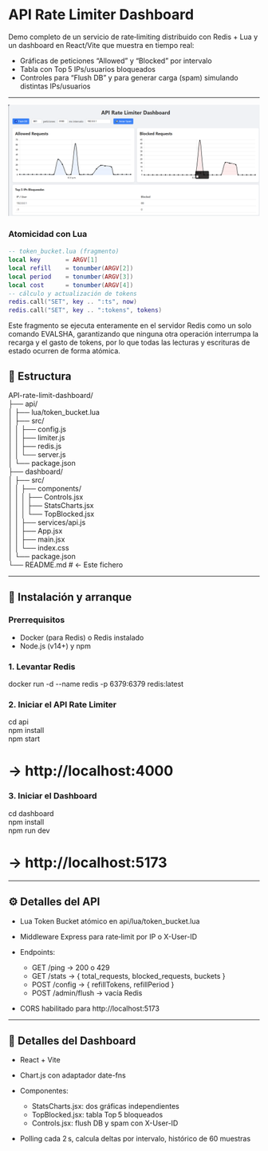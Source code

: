 # API Rate Limiter Dashboard

Demo completo de un servicio de rate‑limiting distribuido con Redis + Lua y un dashboard en React/Vite que muestra en tiempo real:

- Gráficas de peticiones “Allowed” y “Blocked” por intervalo  
- Tabla con Top 5 IPs/usuarios bloqueados  
- Controles para “Flush DB” y para generar carga (spam) simulando distintas IPs/usuarios  

---

![ejemplo](rate-limit-example.PNG)

### Atomicidad con Lua

```lua
-- token_bucket.lua (fragmento)
local key       = ARGV[1]
local refill    = tonumber(ARGV[2])
local period    = tonumber(ARGV[3])
local cost      = tonumber(ARGV[4])
-- cálculo y actualización de tokens
redis.call("SET", key .. ":ts", now)
redis.call("SET", key .. ":tokens", tokens)
```
Este fragmento se ejecuta enteramente en el servidor Redis como un solo comando EVALSHA, garantizando que ninguna otra operación interrumpa la recarga y el gasto de tokens, por lo que todas las lecturas y escrituras de estado ocurren de forma atómica.

## 📁 Estructura

API-rate-limit-dashboard/  
├── api/                     
│   ├── lua/token_bucket.lua  
│   ├── src/  
│   │   ├── config.js       
│   │   ├── limiter.js      
│   │   ├── redis.js        
│   │   └── server.js       
│   └── package.json        
├── dashboard/               
│   ├── src/  
│   │   ├── components/  
│   │   │   ├── Controls.jsx  
│   │   │   ├── StatsCharts.jsx  
│   │   │   └── TopBlocked.jsx  
│   │   ├── services/api.js  
│   │   ├── App.jsx          
│   │   ├── main.jsx         
│   │   └── index.css        
│   └── package.json        
└── README.md                # <- Este fichero

---

## 🚀 Instalación y arranque

### Prerrequisitos

- Docker (para Redis) o Redis instalado  
- Node.js (v14+) y npm

### 1. Levantar Redis

docker run -d --name redis -p 6379:6379 redis:latest

### 2. Iniciar el API Rate Limiter

cd api  
npm install  
npm start  
# -> http://localhost:4000

### 3. Iniciar el Dashboard

cd dashboard  
npm install  
npm run dev  
# -> http://localhost:5173

---

## ⚙️ Detalles del API

- Lua Token Bucket atómico en api/lua/token_bucket.lua  
- Middleware Express para rate‑limit por IP o X-User-ID  
- Endpoints:  
  - GET /ping → 200 o 429  
  - GET /stats → { total_requests, blocked_requests, buckets }  
  - POST /config → { refillTokens, refillPeriod }  
  - POST /admin/flush → vacía Redis  

- CORS habilitado para http://localhost:5173

---

## 🎨 Detalles del Dashboard

- React + Vite  
- Chart.js con adaptador date-fns  
- Componentes:  
  - StatsCharts.jsx: dos gráficas independientes  
  - TopBlocked.jsx: tabla Top 5 bloqueados  
  - Controls.jsx: flush DB y spam con X-User-ID  

- Polling cada 2 s, calcula deltas por intervalo, histórico de 60 muestras
